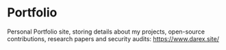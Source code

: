 # Portfolio
Personal Portfolio site, storing details about my projects, open-source contributions, research papers and security audits: https://www.darex.site/
